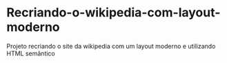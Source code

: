 # Recriando-o-wikipedia-com-layout-moderno
Projeto recriando o site da wikipedia com um layout moderno e utilizando HTML semântico
